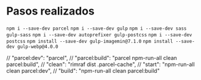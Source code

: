 # Pasos realizados 

`npm i --save-dev parcel`
`npm i --save-dev gulp`
`npm i --save-dev sass gulp-sass`
`npm i --save-dev autoprefixer gulp-postcss`
`npm i --save-dev postcss`
`npm install --save-dev gulp-imagemin@7.1.0`
`npm install --save-dev gulp-webp@4.0.0`

// "parcel:dev": "parcel",
    // "parcel:build": "parcel npm-run-all clean parcel:build",
    // "clean": "rimraf dist .parcel-cache",
    // "start": "npm-run-all clean parcel:dev",
    // "build": "npm-run-all clean parcel:build"